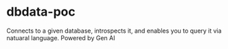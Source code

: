 # dbdata-poc

Connects to a given database, introspects it, and enables you to query it via natuaral language. Powered by Gen AI
